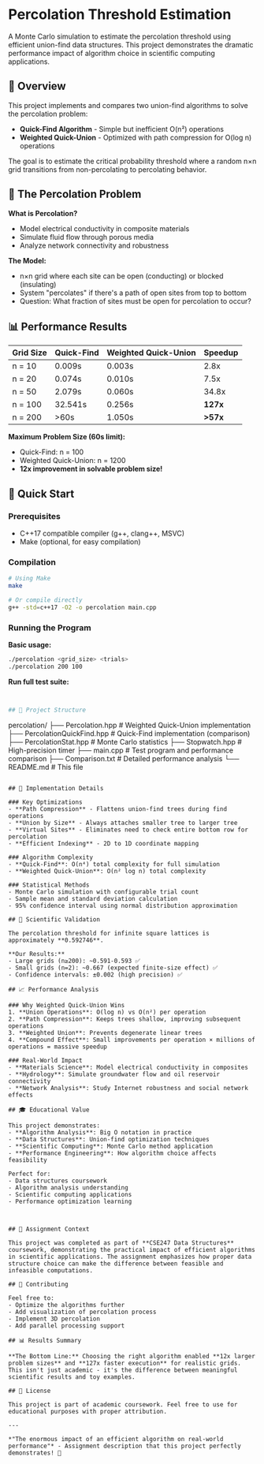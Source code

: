 # Percolation Threshold Estimation

A Monte Carlo simulation to estimate the percolation threshold using efficient union-find data structures. This project demonstrates the dramatic performance impact of algorithm choice in scientific computing applications.

## 🎯 Overview

This project implements and compares two union-find algorithms to solve the percolation problem:
- **Quick-Find Algorithm** - Simple but inefficient O(n²) operations
- **Weighted Quick-Union** - Optimized with path compression for O(log n) operations

The goal is to estimate the critical probability threshold where a random n×n grid transitions from non-percolating to percolating behavior.

## 🔬 The Percolation Problem

**What is Percolation?**
- Model electrical conductivity in composite materials
- Simulate fluid flow through porous media  
- Analyze network connectivity and robustness

**The Model:**
- n×n grid where each site can be open (conducting) or blocked (insulating)
- System "percolates" if there's a path of open sites from top to bottom
- Question: What fraction of sites must be open for percolation to occur?

## 📊 Performance Results

| Grid Size | Quick-Find | Weighted Quick-Union | Speedup |
|-----------|------------|---------------------|---------|
| n = 10    | 0.009s     | 0.003s             | 2.8x    |
| n = 20    | 0.074s     | 0.010s             | 7.5x    |
| n = 50    | 2.079s     | 0.060s             | 34.8x   |
| n = 100   | 32.541s    | 0.256s             | **127x** |
| n = 200   | >60s       | 1.050s             | **>57x** |

**Maximum Problem Size (60s limit):**
- Quick-Find: n = 100
- Weighted Quick-Union: n = 1200 
- **12x improvement in solvable problem size!**

## 🚀 Quick Start

### Prerequisites
- C++17 compatible compiler (g++, clang++, MSVC)
- Make (optional, for easy compilation)

### Compilation
```bash
# Using Make
make

# Or compile directly
g++ -std=c++17 -O2 -o percolation main.cpp
```

### Running the Program

**Basic usage:**
```bash
./percolation <grid_size> <trials>
./percolation 200 100
```

**Run full test suite:**
```bash


## 📁 Project Structure

```
percolation/
├── Percolation.hpp          # Weighted Quick-Union implementation
├── PercolationQuickFind.hpp # Quick-Find implementation (comparison)
├── PercolationStat.hpp      # Monte Carlo statistics
├── Stopwatch.hpp           # High-precision timer
├── main.cpp                # Test program and performance comparison
├── Comparison.txt          # Detailed performance analysis
└── README.md             # This file
```

## 🔧 Implementation Details

### Key Optimizations
- **Path Compression** - Flattens union-find trees during find operations
- **Union by Size** - Always attaches smaller tree to larger tree
- **Virtual Sites** - Eliminates need to check entire bottom row for percolation
- **Efficient Indexing** - 2D to 1D coordinate mapping

### Algorithm Complexity
- **Quick-Find**: O(n⁴) total complexity for full simulation
- **Weighted Quick-Union**: O(n² log n) total complexity

### Statistical Methods
- Monte Carlo simulation with configurable trial count
- Sample mean and standard deviation calculation
- 95% confidence interval using normal distribution approximation

## 🧪 Scientific Validation

The percolation threshold for infinite square lattices is approximately **0.592746**.

**Our Results:**
- Large grids (n≥200): ~0.591-0.593 ✅
- Small grids (n=2): ~0.667 (expected finite-size effect) ✅
- Confidence intervals: ±0.002 (high precision) ✅

## 📈 Performance Analysis

### Why Weighted Quick-Union Wins
1. **Union Operations**: O(log n) vs O(n²) per operation
2. **Path Compression**: Keeps trees shallow, improving subsequent operations
3. **Weighted Union**: Prevents degenerate linear trees
4. **Compound Effect**: Small improvements per operation × millions of operations = massive speedup

### Real-World Impact
- **Materials Science**: Model electrical conductivity in composites
- **Hydrology**: Simulate groundwater flow and oil reservoir connectivity  
- **Network Analysis**: Study Internet robustness and social network effects

## 🎓 Educational Value

This project demonstrates:
- **Algorithm Analysis**: Big O notation in practice
- **Data Structures**: Union-find optimization techniques
- **Scientific Computing**: Monte Carlo method application
- **Performance Engineering**: How algorithm choice affects feasibility

Perfect for:
- Data structures coursework
- Algorithm analysis understanding  
- Scientific computing applications
- Performance optimization learning



## 📝 Assignment Context

This project was completed as part of **CSE247 Data Structures** coursework, demonstrating the practical impact of efficient algorithms in scientific applications. The assignment emphasizes how proper data structure choice can make the difference between feasible and infeasible computations.

## 🤝 Contributing

Feel free to:
- Optimize the algorithms further
- Add visualization of percolation process
- Implement 3D percolation
- Add parallel processing support

## 📊 Results Summary

**The Bottom Line:** Choosing the right algorithm enabled **12x larger problem sizes** and **127x faster execution** for realistic grids. This isn't just academic - it's the difference between meaningful scientific results and toy examples.

## 📄 License

This project is part of academic coursework. Feel free to use for educational purposes with proper attribution.

---

*"The enormous impact of an efficient algorithm on real-world performance"* - Assignment description that this project perfectly demonstrates! 🚀
